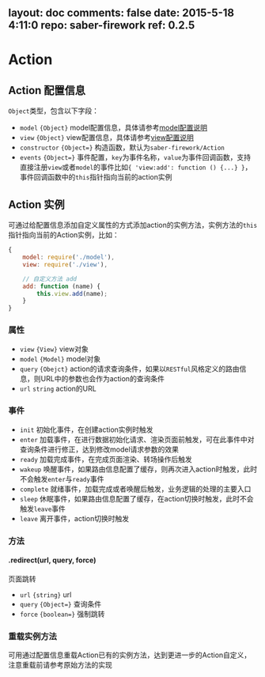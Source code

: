 layout: doc
comments: false
date: 2015-5-18 4:11:0
repo: saber-firework
ref: 0.2.5
---

# Action

## Action 配置信息

`Object`类型，包含以下字段：

* `model` `{Object}` model配置信息，具体请参考[model配置说明](model.html)
* `view` `{Object}` view配置信息，具体请参考[view配置说明](view.html)
* `constructor` `{Object=}` 构造函数，默认为`saber-firework/Action`
* `events` `{Object=}` 事件配置，`key`为事件名称，`value`为事件回调函数，支持直接注册`view`或者`model`的事件比如`{ 'view:add': function () {...} }`，事件回调函数中的`this`指针指向当前的action实例


## Action 实例

可通过给配置信息添加自定义属性的方式添加action的实例方法，实例方法的`this`指针指向当前的Action实例，比如：

```javascript
{
    model: require('./model'),
    view: require('./view'),

    // 自定义方法 add
    add: function (name) {
        this.view.add(name);
    }
}
```

### 属性

* `view` `{View}` view对象
* `model` `{Model}` model对象
* `query` `{Obejct}` action的请求查询条件，如果以`RESTful`风格定义的路由信息，则URL中的参数也会作为action的查询条件
* `url` `string` action的URL

### 事件

* `init` 初始化事件，在创建action实例时触发
* `enter` 加载事件，在进行数据初始化请求、渲染页面前触发，可在此事件中对查询条件进行修正，达到修改model请求参数的效果
* `ready` 加载完成事件，在完成页面渲染、转场操作后触发
* `wakeup` 唤醒事件，如果路由信息配置了缓存，则再次进入action时触发，此时不会触发`enter`与`ready`事件
* `complete` 就绪事件，加载完成或者唤醒后触发，业务逻辑的处理的主要入口
* `sleep` 休眠事件，如果路由信息配置了缓存，在action切换时触发，此时不会触发`leave`事件
* `leave` 离开事件，action切换时触发

### 方法

#### .redirect(url, query, force)

页面跳转

* `url` `{string}` url
* `query` `{Object=}` 查询条件
* `force` `{boolean=}` 强制跳转

### 重载实例方法

可用通过配置信息重载Action已有的实例方法，达到更进一步的Action自定义，注意重载前请参考原始方法的实现
